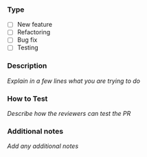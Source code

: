 ### Type
- [ ] New feature
- [ ] Refactoring
- [ ] Bug fix
- [ ] Testing

### Description
_Explain in a few lines what you are trying to do_

### How to Test
_Describe how the reviewers can test the PR_

### Additional notes
_Add any additional notes_

